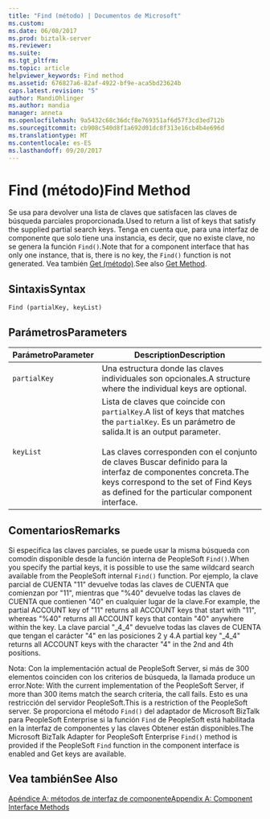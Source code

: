 ```yaml
---
title: "Find (método) | Documentos de Microsoft"
ms.custom: 
ms.date: 06/08/2017
ms.prod: biztalk-server
ms.reviewer: 
ms.suite: 
ms.tgt_pltfrm: 
ms.topic: article
helpviewer_keywords: Find method
ms.assetid: 676827a6-82af-4922-bf9e-aca5bd23624b
caps.latest.revision: "5"
author: MandiOhlinger
ms.author: mandia
manager: anneta
ms.openlocfilehash: 9a5432c68c36dcf8e769351af6d57f3cd3ed712b
ms.sourcegitcommit: cb908c540d8f1a692d01dc8f313e16cb4b4e696d
ms.translationtype: MT
ms.contentlocale: es-ES
ms.lasthandoff: 09/20/2017
---
```

# <a name="find-method"></a><span data-ttu-id="9cf27-102">Find (método)</span><span class="sxs-lookup"><span data-stu-id="9cf27-102">Find Method</span></span>
<span data-ttu-id="9cf27-103">Se usa para devolver una lista de claves que satisfacen las claves de búsqueda parciales proporcionada.</span><span class="sxs-lookup"><span data-stu-id="9cf27-103">Used to return a list of keys that satisfy the supplied partial search keys.</span></span> <span data-ttu-id="9cf27-104">Tenga en cuenta que, para una interfaz de componente que solo tiene una instancia, es decir, que no existe clave, no se genera la función `Find()`.</span><span class="sxs-lookup"><span data-stu-id="9cf27-104">Note that for a component interface that has only one instance, that is, there is no key, the `Find()` function is not generated.</span></span> <span data-ttu-id="9cf27-105">Vea también [Get (método)](../core/get-method.md).</span><span class="sxs-lookup"><span data-stu-id="9cf27-105">See also [Get Method](../core/get-method.md).</span></span>  
  
## <a name="syntax"></a><span data-ttu-id="9cf27-106">Sintaxis</span><span class="sxs-lookup"><span data-stu-id="9cf27-106">Syntax</span></span>  
  
```  
Find (partialKey, keyList)  
```  
  
## <a name="parameters"></a><span data-ttu-id="9cf27-107">Parámetros</span><span class="sxs-lookup"><span data-stu-id="9cf27-107">Parameters</span></span>  
  
|<span data-ttu-id="9cf27-108">Parámetro</span><span class="sxs-lookup"><span data-stu-id="9cf27-108">Parameter</span></span>|<span data-ttu-id="9cf27-109">Description</span><span class="sxs-lookup"><span data-stu-id="9cf27-109">Description</span></span>|  
|---------------|-----------------|  
|`partialKey`|<span data-ttu-id="9cf27-110">Una estructura donde las claves individuales son opcionales.</span><span class="sxs-lookup"><span data-stu-id="9cf27-110">A structure where the individual keys are optional.</span></span>|  
|`keyList`|<span data-ttu-id="9cf27-111">Lista de claves que coincide con `partialKey`.</span><span class="sxs-lookup"><span data-stu-id="9cf27-111">A list of keys that matches the `partialKey`.</span></span> <span data-ttu-id="9cf27-112">Es un parámetro de salida.</span><span class="sxs-lookup"><span data-stu-id="9cf27-112">It is an output parameter.</span></span><br /><br /> <span data-ttu-id="9cf27-113">Las claves corresponden con el conjunto de claves Buscar definido para la interfaz de componentes concreta.</span><span class="sxs-lookup"><span data-stu-id="9cf27-113">The keys correspond to the set of Find Keys as defined for the particular component interface.</span></span>|  
  
## <a name="remarks"></a><span data-ttu-id="9cf27-114">Comentarios</span><span class="sxs-lookup"><span data-stu-id="9cf27-114">Remarks</span></span>  
 <span data-ttu-id="9cf27-115">Si especifica las claves parciales, se puede usar la misma búsqueda con comodín disponible desde la función interna de PeopleSoft `Find()`.</span><span class="sxs-lookup"><span data-stu-id="9cf27-115">When you specify the partial keys, it is possible to use the same wildcard search available from the PeopleSoft internal `Find()` function.</span></span> <span data-ttu-id="9cf27-116">Por ejemplo, la clave parcial de CUENTA "11" devuelve todas las claves de CUENTA que comienzan por "11", mientras que "%40" devuelve todas las claves de CUENTA que contienen "40" en cualquier lugar de la clave.</span><span class="sxs-lookup"><span data-stu-id="9cf27-116">For example, the partial ACCOUNT key of "11" returns all ACCOUNT keys that start with "11", whereas "%40" returns all ACCOUNT keys that contain "40" anywhere within the key.</span></span> <span data-ttu-id="9cf27-117">La clave parcial "_4_4" devuelve todas las claves de CUENTA que tengan el carácter "4" en las posiciones 2 y 4.</span><span class="sxs-lookup"><span data-stu-id="9cf27-117">A partial key "_4_4" returns all ACCOUNT keys with the character "4" in the 2nd and 4th positions.</span></span>  
  
 <span data-ttu-id="9cf27-118">Nota: Con la implementación actual de PeopleSoft Server, si más de 300 elementos coinciden con los criterios de búsqueda, la llamada produce un error.</span><span class="sxs-lookup"><span data-stu-id="9cf27-118">Note: With the current implementation of the PeopleSoft Server, if more than 300 items match the search criteria, the call fails.</span></span> <span data-ttu-id="9cf27-119">Esto es una restricción del servidor PeopleSoft.</span><span class="sxs-lookup"><span data-stu-id="9cf27-119">This is a restriction of the PeopleSoft server.</span></span> <span data-ttu-id="9cf27-120">Se proporciona el método `Find()` del adaptador de Microsoft BizTalk para PeopleSoft Enterprise si la función `Find` de PeopleSoft está habilitada en la interfaz de componentes y las claves Obtener están disponibles.</span><span class="sxs-lookup"><span data-stu-id="9cf27-120">The Microsoft BizTalk Adapter for PeopleSoft Enterprise `Find()` method is provided if the PeopleSoft `Find` function in the component interface is enabled and Get keys are available.</span></span>  
  
## <a name="see-also"></a><span data-ttu-id="9cf27-121">Vea también</span><span class="sxs-lookup"><span data-stu-id="9cf27-121">See Also</span></span>  
 [<span data-ttu-id="9cf27-122">Apéndice A: métodos de interfaz de componente</span><span class="sxs-lookup"><span data-stu-id="9cf27-122">Appendix A: Component Interface Methods</span></span>](../core/appendix-a-component-interface-methods.md)